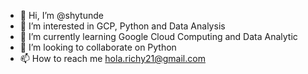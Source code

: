 - 👋 Hi, I’m @shytunde
- 👀 I’m interested in GCP, Python and Data Analysis
- 🌱 I’m currently learning Google Cloud Computing and Data Analytic
- 💞️ I’m looking to collaborate on Python
- 📫 How to reach me hola.richy21@gmail.com

<!---
shytunde/shytunde is a ✨ special ✨ repository because its `README.md` (this file) appears on your GitHub profile.
You can click the Preview link to take a look at your changes.
--->
